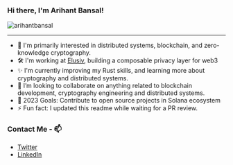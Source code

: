 ### Hi there, I'm Arihant Bansal!

<p align="left"> <img src="https://komarev.com/ghpvc/?username=arihantbansal&label=Profile%20views&color=0e75b6&style=flat" alt="arihantbansal" /> </p>

---

- 🔭 I'm primarily interested in distributed systems, blockchain, and zero- knowledge cryptography.
- 🛠️ I'm working at [Elusiv](https://elusiv.io/), building a composable privacy layer for web3
- ✨ I'm currently improving my Rust skills, and learning more about cryptography and distributed systems.
- 👯 I’m looking to collaborate on anything related to blockchain development, cryptography engineering and distributed systems.
- 🥅 2023 Goals: Contribute to open source projects in Solana ecosystem
- ⚡ Fun fact: I updated this readme while waiting for a PR review.

### Contact Me - 📫

- [Twitter](https://twitter.com/_arihantbansal)
- [LinkedIn](https://www.linkedin.com/in/arihantbansal/)
